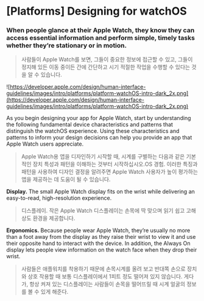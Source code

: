 # **[Platforms] Designing for watchOS**

### When people glance at their Apple Watch, they know they can access essential information and perform simple, timely tasks whether they’re stationary or in motion.
> 사람들이 Apple Watch를 보면, 그들이 중요한 정보에 접근할 수 있고, 그들이 정지해 있든 이동 중이든 간에 간단하고 시기 적절한 작업을 수행할 수 있다는 것을 알 수 있습니다.
>




![https://developer.apple.com/design/human-interface-guidelines/images/intro/platforms/platform-watchOS-intro-dark_2x.png](https://developer.apple.com/design/human-interface-guidelines/images/intro/platforms/platform-watchOS-intro-dark_2x.png)

As you begin designing your app for Apple Watch, start by understanding the following fundamental device characteristics and patterns that distinguish the watchOS experience. Using these characteristics and patterns to inform your design decisions can help you provide an app that Apple Watch users appreciate.
> Apple Watch용 앱을 디자인하기 시작할 때, 시계를 구별하는 다음과 같은 기본적인 장치 특성과 패턴을 이해하는 것부터 시작하십시오.OS 경험. 이러한 특징과 패턴을 사용하여 디자인 결정을 알려주면 Apple Watch 사용자가 높이 평가하는 앱을 제공하는 데 도움이 될 수 있습니다.
>




**Display.** The small Apple Watch display fits on the wrist while delivering an easy-to-read, high-resolution experience.
> 디스플레이. 작은 Apple Watch 디스플레이는 손목에 딱 맞으며 읽기 쉽고 고해상도 환경을 제공합니다.
>




**Ergonomics.** Because people wear Apple Watch, they’re usually no more than a foot away from the display as they raise their wrist to view it and use their opposite hand to interact with the device. In addition, the Always On display lets people view information on the watch face when they drop their wrist.
> 사람들은 애플워치를 착용하기 때문에 손목시계를 올려 보고 반대쪽 손으로 장치와 상호 작용할 때 보통 디스플레이에서 1피트 정도 떨어져 있지 않습니다. 게다가, 항상 켜져 있는 디스플레이는 사람들이 손목을 떨어뜨릴 때 시계 얼굴의 정보를 볼 수 있게 해준다.
>




